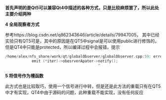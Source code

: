 **首先声明的是Qt5可以兼容Qt4中描述的各种方式，只是比较麻烦罢了，所以此处主要介绍两种**

**4 全局观察者方式**

参考https://blog.csdn.net/q862343646/article/details/79947005，
其中已经实验只有QT5可是，其中的原因是在QT5中signal是可以使用public进行修饰的，但是QT4中只能是protected，所以编译过程中会报错，提示
```c++
/home/alex/nfs_share/work/qt/globalObserver/globalObserver.cpp:59: error: 'notify' is a protected member of 'obesrverApater'
            emit (*iter)->obesrverApater->notify();
                                          ^

```

**5 将信号作为槽函数**

此方式也是比较取巧，使用一个信号进行中转，但是还是此方法的重载只有在QT5中才有实现，QT4中由于源码的问题，此种重载不能实现，没有任何反应
```c++


```
